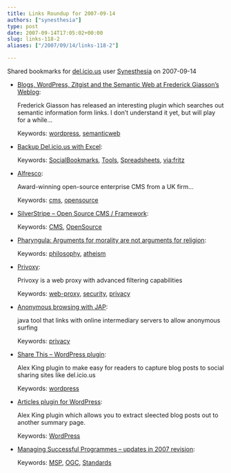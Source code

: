 ```yaml
---
title: Links Roundup for 2007-09-14
authors: ["synesthesia"]
type: post
date: 2007-09-14T17:05:02+00:00
slug: links-118-2 
aliases: ["/2007/09/14/links-118-2"]

---
```

Shared bookmarks for [del.icio.us][1] user  [Synesthesia][2] on 2007-09-14

  * [Blogs, WordPress, Zitgist and the Semantic Web at Frederick Giasson’s Weblog][3]:
  
    Frederick Giasson has released an interesting plugin which searches out semantic information form links. I don&#8217;t understand it yet, but will play for a while&#8230;
  
    Keywords: [wordpress][4], [semanticweb][5]
  * [Backup Del.icio.us with Excel][6]:
  
    Keywords: [SocialBookmarks][7], [Tools][8], [Spreadsheets][9], [via:fritz][10]
  * [Alfresco][11]:
  
    Award-winning open-source enterprise CMS from a UK firm&#8230;
  
    Keywords: [cms][12], [opensource][13]
  * [SilverStripe &#8211; Open Source CMS / Framework][14]:
  
    Keywords: [CMS][15], [OpenSource][16]
  * [Pharyngula: Arguments for morality are not arguments for religion][17]:
  
    Keywords: [philosophy][18], [atheism][19]
  * [Privoxy][20]:
  
    Privoxy is a web proxy with advanced filtering capabilities
  
    Keywords: [web-proxy][21], [security][22], [privacy][23]
  * [Anonymous browsing with JAP][24]:
  
    java tool that links with online intermediary servers to allow anonymous surfing
  
    Keywords: [privacy][23]
  * [Share This &#8211; WordPress plugin][25]:
  
    Alex King plugin to make easy for readers to capture blog posts to social sharing sites like del.icio.us
  
    Keywords: [wordpress][4]
  * [Articles plugin for WordPress][26]:
  
    Alex King plugin which allows you to extract sleected blog posts out to another summary page.
  
    Keywords: [WordPress][27]
  * [Managing Successful Programmes &#8211; updates in 2007 revision][28]:
  
    Keywords: [MSP][29], [OGC][30], [Standards][31]

 [1]: https://del.icio.us/
 [2]: https://del.icio.us/synesthesia
 [3]: https://fgiasson.com/blog/index.php/2007/09/01/blogs-wordpress-zitgist-and-the-semantic-web "https://fgiasson.com/blog/index.php/2007/09/01/blogs-wordpress-zitgist-and-the-semantic-web"
 [4]: https://del.icio.us/synesthesia/wordpress
 [5]: https://del.icio.us/synesthesia/semanticweb
 [6]: https://www.automateexcel.com/index.php/2005/02/13/backup_del_icio_us_with_excel "https://www.automateexcel.com/index.php/2005/02/13/backup_del_icio_us_with_excel"
 [7]: https://del.icio.us/synesthesia/SocialBookmarks
 [8]: https://del.icio.us/synesthesia/Tools
 [9]: https://del.icio.us/synesthesia/Spreadsheets
 [10]: https://del.icio.us/synesthesia/via:fritz
 [11]: https://www.alfresco.com/ "https://www.alfresco.com/"
 [12]: https://del.icio.us/synesthesia/cms
 [13]: https://del.icio.us/synesthesia/opensource
 [14]: https://www.silverstripe.com/ "https://www.silverstripe.com/"
 [15]: https://del.icio.us/synesthesia/CMS
 [16]: https://del.icio.us/synesthesia/OpenSource
 [17]: https://scienceblogs.com/pharyngula/2007/09/arguments_for_morality_are_not.php "https://scienceblogs.com/pharyngula/2007/09/arguments_for_morality_are_not.php"
 [18]: https://del.icio.us/synesthesia/philosophy
 [19]: https://del.icio.us/synesthesia/atheism
 [20]: https://www.privoxy.org/ "https://www.privoxy.org/"
 [21]: https://del.icio.us/synesthesia/web-proxy
 [22]: https://del.icio.us/synesthesia/security
 [23]: https://del.icio.us/synesthesia/privacy
 [24]: https://www.linux.com/feature/118919 "https://www.linux.com/feature/118919"
 [25]: https://alexking.org/projects/wordpress/readme?project=share-this "https://alexking.org/projects/wordpress/readme?project=share-this"
 [26]: https://alexking.org/projects/wordpress/readme?project=articles "https://alexking.org/projects/wordpress/readme?project=articles"
 [27]: https://del.icio.us/synesthesia/Wordpress
 [28]: https://www.ogc.gov.uk/documents/ManagingSuccessfulProgrammes.pdf "https://www.ogc.gov.uk/documents/ManagingSuccessfulProgrammes.pdf"
 [29]: https://del.icio.us/synesthesia/MSP
 [30]: https://del.icio.us/synesthesia/OGC
 [31]: https://del.icio.us/synesthesia/Standards